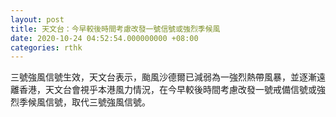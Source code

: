 ```yaml
---
layout: post
title: 天文台：今早較後時間考慮改發一號信號或強烈季候風
date: 2020-10-24 04:52:54.000000000 +08:00
categories: rthk
---
```


三號強風信號生效，天文台表示，颱風沙德爾已減弱為一強烈熱帶風暴，並逐漸遠離香港，天文台會視乎本港風力情況，在今早較後時間考慮改發一號戒備信號或強烈季候風信號，取代三號強風信號。
